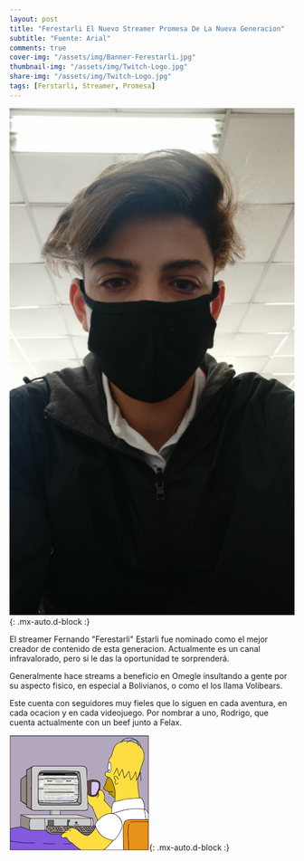 ```yaml
---
layout: post
title: "Ferestarli El Nuevo Streamer Promesa De La Nueva Generacion"
subtitle: "Fuente: Arial"
comments: true
cover-img: "/assets/img/Banner-Ferestarli.jpg"
thumbnail-img: "/assets/img/Twitch-Logo.jpg"
share-img: "/assets/img/Twitch-Logo.jpg"
tags: [Ferstarli, Streamer, Promesa]
---
```


![Ferestarli](/assets/img/Ferestarli.jpg){: .mx-auto.d-block :}

El streamer Fernando "Ferestarli" Estarli fue nominado como el mejor creador de contenido de esta generacion. Actualmente es un canal infravalorado, pero si le das la oportunidad te sorprenderá.

Generalmente hace streams a beneficio en Omegle insultando a gente por su aspecto fisico, en especial a Bolivianos, o como el los llama Volibears.

Este cuenta con seguidores muy fieles que lo siguen en cada aventura, en cada ocacion y en cada videojuego. Por nombrar a uno, Rodrigo, que cuenta actualmente con un beef junto a Felax.

![Homero](/assets/img/Homero.jpg){: .mx-auto.d-block :}
